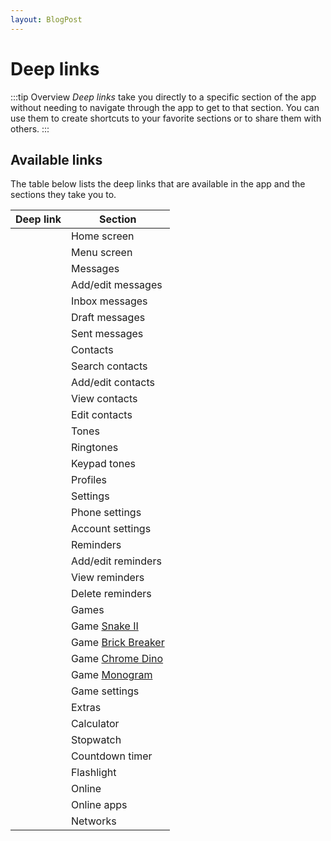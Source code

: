 ```yaml
---
layout: BlogPost
---
```


# Deep links

<a-social />

:::tip Overview
_Deep links_ take you directly to a specific section of the app without needing to navigate through the app to get to that section. You can use them to create shortcuts to your favorite sections or to share them with others.
:::

## Available links

The table below lists the deep links that are available in the app and the sections they take you to.

| Deep link | Section |
| --- | --- |
| <a-deeplink path="/main" /> | Home screen |
| <a-deeplink path="/menu" /> | Menu screen |
| <a-deeplink path="/messages" /> | Messages |
| <a-deeplink path="/messages/editor" /> | Add/edit messages |
| <a-deeplink path="/messages/viewer/inbox" /> | Inbox messages |
| <a-deeplink path="/messages/viewer/draft" /> | Draft messages |
| <a-deeplink path="/messages/viewer/sent" /> | Sent messages |
| <a-deeplink path="/contacts" /> | Contacts |
| <a-deeplink path="/contacts/search" /> | Search contacts |
| <a-deeplink path="/contacts/editor" /> | Add/edit contacts |
| <a-deeplink path="/contacts/viewer" /> | View contacts |
| <a-deeplink path="/contacts/viewer?edit=1" /> | Edit contacts |
| <a-deeplink path="/tones" /> | Tones |
| <a-deeplink path="/tones/tones" /> | Ringtones |
| <a-deeplink path="/tones/keypad" /> | Keypad tones |
| <a-deeplink path="/profiles" /> | Profiles |
| <a-deeplink path="/settings" /> | Settings |
| <a-deeplink path="/settings/phone" /> | Phone settings |
| <a-deeplink path="/settings/account" /> | Account settings |
| <a-deeplink path="/reminders" /> | Reminders |
| <a-deeplink path="/reminders/editor" /> | Add/edit reminders |
| <a-deeplink path="/reminders/viewer" /> | View reminders |
| <a-deeplink path="/reminders/delete" /> | Delete reminders |
| <a-deeplink path="/games" /> | Games |
| <a-deeplink path="/games/snake" /> | Game [Snake II](./games.md#snake) |
| <a-deeplink path="/games/brick-breaker" /> | Game [Brick Breaker](./games.md#brick-breaker) |
| <a-deeplink path="/games/dino" /> | Game [Chrome Dino](./games.md#chrome-dino) |
| <a-deeplink path="/games/monogram" /> | Game [Monogram](./games.md#monogram) |
| <a-deeplink path="/games/settings" /> | Game settings |
| <a-deeplink path="/extras" /> | Extras |
| <a-deeplink path="/extras/calculator" /> | Calculator |
| <a-deeplink path="/extras/stopwatch" /> | Stopwatch |
| <a-deeplink path="/extras/timer" /> | Countdown timer |
| <a-deeplink path="/extras/flashlight" /> | Flashlight |
| <a-deeplink path="/online" /> | Online |
| <a-deeplink path="/online/apps" /> | Online apps |
| <a-deeplink path="/online/networks" /> | Networks |
